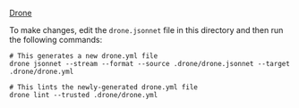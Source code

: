 [Drone](https://drone.grafana.net/grafana/influx2cortex)

To make changes, edit the `drone.jsonnet` file in this directory and then run the following commands:

```
# This generates a new drone.yml file
drone jsonnet --stream --format --source .drone/drone.jsonnet --target .drone/drone.yml

# This lints the newly-generated drone.yml file
drone lint --trusted .drone/drone.yml
```
